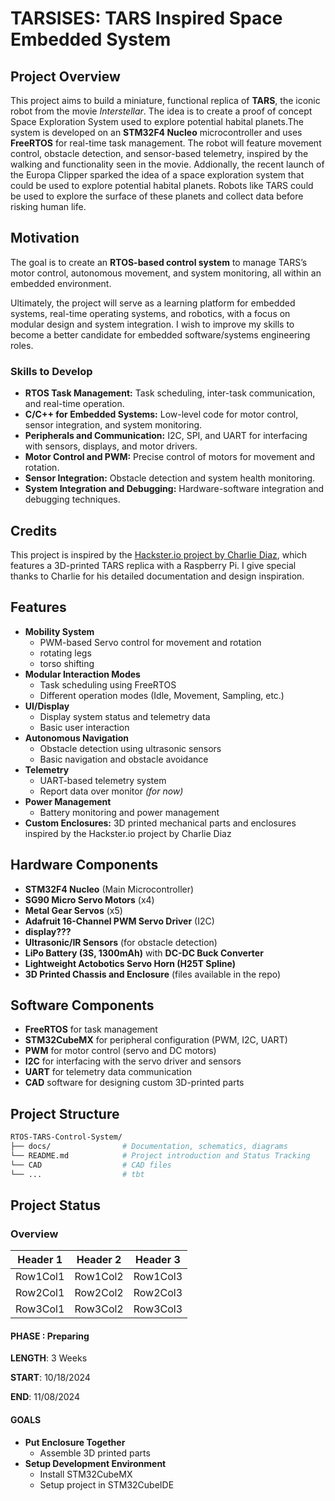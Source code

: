 # TARSISES: TARS Inspired Space Embedded System

## Project Overview

This project aims to build a miniature, functional replica of **TARS**, the iconic robot from the movie *Interstellar*. The idea is to create a proof of concept Space Exploration System used to explore potential habital planets.The system is developed on an **STM32F4 Nucleo** microcontroller and uses **FreeRTOS** for real-time task management. The robot will feature movement control, obstacle detection, and sensor-based telemetry, inspired by the walking and functionality seen in the movie. Addionally, the recent launch of the Europa Clipper sparked the idea of a space exploration system that could be used to explore potential habital planets. Robots like TARS could be used to explore the surface of these planets and collect data before risking human life.

## Motivation

The goal is to create an **RTOS-based control system** to manage TARS’s motor control, autonomous movement, and system monitoring, all within an embedded environment.

Ultimately, the project will serve as a learning platform for embedded systems, real-time operating systems, and robotics, with a focus on modular design and system integration. I wish to improve my skills to become a better candidate for embedded software/systems engineering roles.

### Skills to Develop

- **RTOS Task Management:** Task scheduling, inter-task communication, and real-time operation.
- **C/C++ for Embedded Systems:** Low-level code for motor control, sensor integration, and system monitoring.
- **Peripherals and Communication:** I2C, SPI, and UART for interfacing with sensors, displays, and motor drivers.
- **Motor Control and PWM:** Precise control of motors for movement and rotation.
- **Sensor Integration:** Obstacle detection and system health monitoring.
- **System Integration and Debugging:** Hardware-software integration and debugging techniques.

## Credits

This project is inspired by the [Hackster.io project by Charlie Diaz](https://www.hackster.io/charlie_diaz/tars-robot-from-interstellar-3d-printed-robot-1e1f1f), which features a 3D-printed TARS replica with a Raspberry Pi. I give special thanks to Charlie for his detailed documentation and design inspiration.

## Features

- **Mobility System**
  - PWM-based Servo control for movement and rotation
  - rotating legs
  - torso shifting
- **Modular Interaction Modes**
  - Task scheduling using FreeRTOS
  - Different operation modes (Idle, Movement, Sampling, etc.)
- **UI/Display**
  - Display system status and telemetry data
  - Basic user interaction
- **Autonomous Navigation**
  - Obstacle detection using ultrasonic sensors
  - Basic navigation and obstacle avoidance
- **Telemetry**
  - UART-based telemetry system
  - Report data over monitor *(for now)*
- **Power Management**
  - Battery monitoring and power management
- **Custom Enclosures:** 3D printed mechanical parts and enclosures inspired by the Hackster.io project by Charlie Diaz

## Hardware Components

- **STM32F4 Nucleo** (Main Microcontroller)
- **SG90 Micro Servo Motors** (x4)
- **Metal Gear Servos** (x5)
- **Adafruit 16-Channel PWM Servo Driver** (I2C)
- **display???**
- **Ultrasonic/IR Sensors** (for obstacle detection)
- **LiPo Battery (3S, 1300mAh)** with **DC-DC Buck Converter**
- **Lightweight Actobotics Servo Horn (H25T Spline)**
- **3D Printed Chassis and Enclosure** (files available in the repo)

## Software Components

- **FreeRTOS** for task management
- **STM32CubeMX** for peripheral configuration (PWM, I2C, UART)
- **PWM** for motor control (servo and DC motors)
- **I2C** for interfacing with the servo driver and sensors
- **UART** for telemetry data communication
- **CAD** software for designing custom 3D-printed parts

## Project Structure

```bash
RTOS-TARS-Control-System/
├── docs/                # Documentation, schematics, diagrams
└── README.md            # Project introduction and Status Tracking
└── CAD                  # CAD files
└── ...                  # tbt

```

## Project Status

### Overview

| Header 1 | Header 2 | Header 3 |
|----------|----------|----------|
| Row1Col1 | Row1Col2 | Row1Col3 |
| Row2Col1 | Row2Col2 | Row2Col3 |
| Row3Col1 | Row3Col2 | Row3Col3 |

#### **PHASE** : Preparing

**LENGTH**: 3 Weeks

**START**:  10/18/2024

**END**:    11/08/2024

#### **GOALS**

- **Put Enclosure Together**
  - Assemble 3D printed parts
- **Setup Development Environment**
  - Install STM32CubeMX
  - Setup project in STM32CubeIDE
